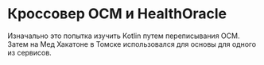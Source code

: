 # Кроссовер ОСМ и HealthOracle

Изначально это попытка изучить Kotlin путем переписывания ОСМ. Затем на Мед Хакатоне в Томске использовался для основы для одного из сервисов.

